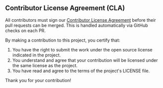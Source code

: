 ## Contributor License Agreement (CLA)

All contributors must sign our [Contributor License Agreement](https://cla-assistant.io/lucidlayer/traceform) before their pull requests can be merged. This is handled automatically via GitHub checks on each PR.

By making a contribution to this project, you certify that:

1. You have the right to submit the work under the open source license indicated in the project.
2. You understand and agree that your contribution will be licensed under the same license as the project.
3. You have read and agree to the terms of the project's LICENSE file.

Thank you for your contribution! 
